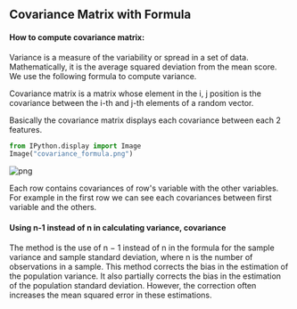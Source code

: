 
## Covariance Matrix with Formula

#### How to compute covariance matrix:

Variance is a measure of the variability or spread in a set of data. Mathematically, it is the average squared deviation from the mean score. We use the following formula to compute variance.

Covariance matrix is a matrix whose element in the i, j position is the covariance between the i-th and j-th elements of a random vector.

Basically the covariance matrix displays each covariance between each 2 features. 


```python
from IPython.display import Image
Image("covariance_formula.png")
```




![png](output_5_0.png)



Each row contains covariances of row's variable with the other variables. For example in the first row we can see each covariances between first variable and the others.

#### Using n-1 instead of n in calculating variance, covariance

The method is the use of n − 1 instead of n in the formula for the sample variance and sample standard deviation, where n is the number of observations in a sample. This method corrects the bias in the estimation of the population variance. It also partially corrects the bias in the estimation of the population standard deviation. However, the correction often increases the mean squared error in these estimations.
